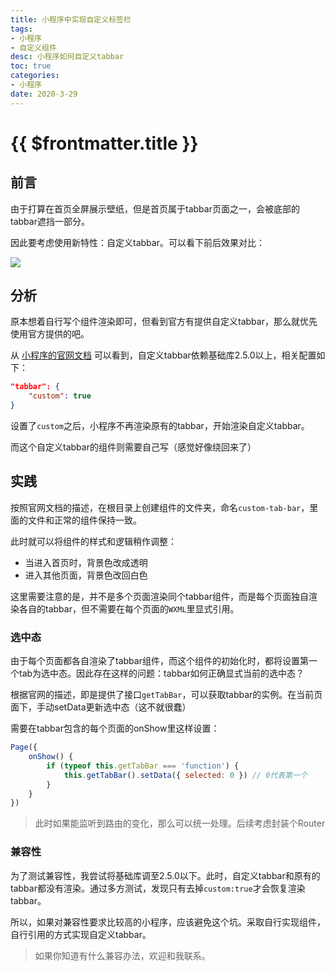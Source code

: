 ```yaml
---
title: 小程序中实现自定义标签栏
tags: 
- 小程序
- 自定义组件
desc: 小程序如何自定义tabbar
toc: true
categories:
- 小程序
date: 2020-3-29
---
```


# {{ $frontmatter.title }}

## 前言

由于打算在首页全屏展示壁纸，但是首页属于tabbar页面之一，会被底部的tabbar遮挡一部分。

<!-- more -->

因此要考虑使用新特性：自定义tabbar。可以看下前后效果对比：

![](/compare.jpg)

## 分析

原本想着自行写个组件渲染即可，但看到官方有提供自定义tabbar，那么就优先使用官方提供的吧。

从 [小程序的官网文档](https://developers.weixin.qq.com/miniprogram/dev/reference/configuration/app.html#tabBar) 可以看到，自定义tabbar依赖基础库2.5.0以上，相关配置如下：

```json
"tabbar": {
    "custom": true
}
```
 
设置了`custom`之后，小程序不再渲染原有的tabbar，开始渲染自定义tabbar。

而这个自定义tabbar的组件则需要自己写（感觉好像绕回来了）

## 实践

按照官网文档的描述，在根目录上创建组件的文件夹，命名`custom-tab-bar`，里面的文件和正常的组件保持一致。

此时就可以将组件的样式和逻辑稍作调整：

- 当进入首页时，背景色改成透明
- 进入其他页面，背景色改回白色

这里需要注意的是，并不是多个页面渲染同个tabbar组件，而是每个页面独自渲染各自的tabbar，但不需要在每个页面的`WXML`里显式引用。

### 选中态

由于每个页面都各自渲染了tabbar组件，而这个组件的初始化时，都将设置第一个tab为选中态。因此存在这样的问题：tabbar如何正确显式当前的选中态？

根据官网的描述，即是提供了接口`getTabBar`，可以获取tabbar的实例。在当前页面下，手动setData更新选中态（这不就很蠢）

需要在tabbar包含的每个页面的onShow里这样设置：

```js
Page({
    onShow() {
        if (typeof this.getTabBar === 'function') {
            this.getTabBar().setData({ selected: 0 }) // 0代表第一个
        }
    }
})
```

> 此时如果能监听到路由的变化，那么可以统一处理。后续考虑封装个Router

### 兼容性

为了测试兼容性，我尝试将基础库调至2.5.0以下。此时，自定义tabbar和原有的tabbar都没有渲染。通过多方测试，发现只有去掉`custom:true`才会恢复渲染tabbar。

所以，如果对兼容性要求比较高的小程序，应该避免这个坑。采取自行实现组件，自行引用的方式实现自定义tabbar。

> 如果你知道有什么兼容办法，欢迎和我联系。